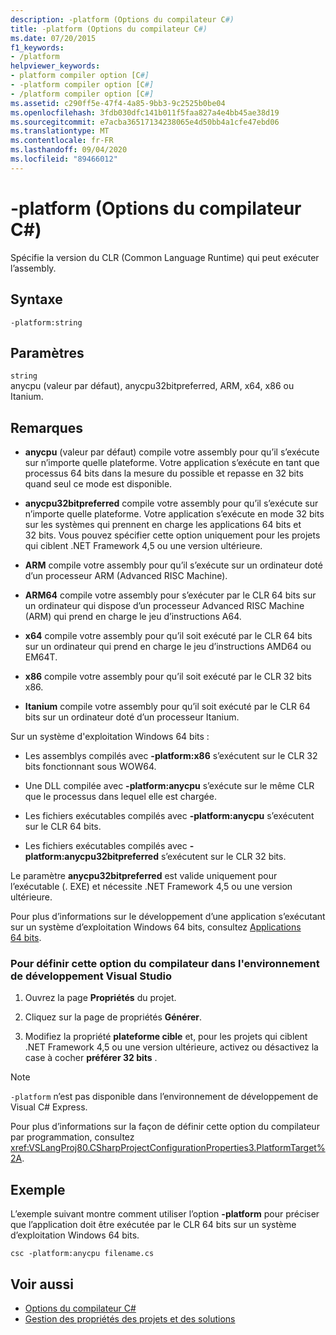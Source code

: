 ```yaml
---
description: -platform (Options du compilateur C#)
title: -platform (Options du compilateur C#)
ms.date: 07/20/2015
f1_keywords:
- /platform
helpviewer_keywords:
- platform compiler option [C#]
- -platform compiler option [C#]
- /platform compiler option [C#]
ms.assetid: c290ff5e-47f4-4a85-9bb3-9c2525b0be04
ms.openlocfilehash: 3fdb030dfc141b011f5faa827a4e4bb45ae38d19
ms.sourcegitcommit: e7acba36517134238065e4d50bb4a1cfe47ebd06
ms.translationtype: MT
ms.contentlocale: fr-FR
ms.lasthandoff: 09/04/2020
ms.locfileid: "89466012"
---
```

# <a name="-platform-c-compiler-options"></a>-platform (Options du compilateur C#)

Spécifie la version du CLR (Common Language Runtime) qui peut exécuter l’assembly.

## <a name="syntax"></a>Syntaxe

```console
-platform:string
```

## <a name="parameters"></a>Paramètres

`string` \
anycpu (valeur par défaut), anycpu32bitpreferred, ARM, x64, x86 ou Itanium.

## <a name="remarks"></a>Remarques

- **anycpu** (valeur par défaut) compile votre assembly pour qu’il s’exécute sur n’importe quelle plateforme. Votre application s’exécute en tant que processus 64 bits dans la mesure du possible et repasse en 32 bits quand seul ce mode est disponible.

- **anycpu32bitpreferred** compile votre assembly pour qu’il s’exécute sur n’importe quelle plateforme. Votre application s’exécute en mode 32 bits sur les systèmes qui prennent en charge les applications 64 bits et 32 bits. Vous pouvez spécifier cette option uniquement pour les projets qui ciblent .NET Framework 4,5 ou une version ultérieure.

- **ARM** compile votre assembly pour qu’il s’exécute sur un ordinateur doté d’un processeur ARM (Advanced RISC Machine).

- **ARM64** compile votre assembly pour s’exécuter par le CLR 64 bits sur un ordinateur qui dispose d’un processeur Advanced RISC Machine (ARM) qui prend en charge le jeu d’instructions A64.

- **x64** compile votre assembly pour qu’il soit exécuté par le CLR 64 bits sur un ordinateur qui prend en charge le jeu d’instructions AMD64 ou EM64T.

- **x86** compile votre assembly pour qu’il soit exécuté par le CLR 32 bits x86.

- **Itanium** compile votre assembly pour qu’il soit exécuté par le CLR 64 bits sur un ordinateur doté d’un processeur Itanium.

Sur un système d'exploitation Windows 64 bits :

- Les assemblys compilés avec **-platform:x86** s’exécutent sur le CLR 32 bits fonctionnant sous WOW64.

- Une DLL compilée avec **-platform:anycpu** s’exécute sur le même CLR que le processus dans lequel elle est chargée.

- Les fichiers exécutables compilés avec **-platform:anycpu** s’exécutent sur le CLR 64 bits.

- Les fichiers exécutables compilés avec **-platform:anycpu32bitpreferred** s’exécutent sur le CLR 32 bits.

Le paramètre **anycpu32bitpreferred** est valide uniquement pour l’exécutable (. EXE) et nécessite .NET Framework 4,5 ou une version ultérieure.

Pour plus d’informations sur le développement d’une application s’exécutant sur un système d’exploitation Windows 64 bits, consultez [Applications 64 bits](../../../framework/64-bit-apps.md).

### <a name="to-set-this-compiler-option-in-the-visual-studio-development-environment"></a>Pour définir cette option du compilateur dans l'environnement de développement Visual Studio

1. Ouvrez la page **Propriétés** du projet.

2. Cliquez sur la page de propriétés **Générer**.

3. Modifiez la propriété **plateforme cible** et, pour les projets qui ciblent .NET Framework 4,5 ou une version ultérieure, activez ou désactivez la case à cocher **préférer 32 bits** .

> [!NOTE]
> `-platform` n’est pas disponible dans l’environnement de développement de Visual C# Express.

Pour plus d’informations sur la façon de définir cette option du compilateur par programmation, consultez <xref:VSLangProj80.CSharpProjectConfigurationProperties3.PlatformTarget%2A>.

## <a name="example"></a>Exemple

L’exemple suivant montre comment utiliser l’option **-platform** pour préciser que l’application doit être exécutée par le CLR 64 bits sur un système d’exploitation Windows 64 bits.

```console
csc -platform:anycpu filename.cs
```

## <a name="see-also"></a>Voir aussi

- [Options du compilateur C#](index.md)
- [Gestion des propriétés des projets et des solutions](/visualstudio/ide/managing-project-and-solution-properties)

